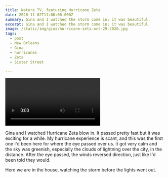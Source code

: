 ```yaml
---
title: Nature TV, featuring Hurricane Zeta
date: 2020-11-02T11:00:00.000Z
summary: Gina and I watched the storm come in; it was beautiful.
excerpt: Gina and I watched the storm come in; it was beautiful.
image: /static/img/gina/hurricane-zeta-oct-29-2020.jpg
tags:
  - post 
  - New Orleans
  - Gina
  - hurricanes
  - Zeta
  - Sister Street

---
```


<video controls>
    <source src="/static/img/video/hurricane-zeta-oct-29-2020.mp4"
            poster="/static/img/gina/hurricane-zeta-oct-29-2020.jpg"
            type="video/mp4">
    Sorry, your browser doesn't support embedded videos.
</video>

Gina and I watched Hurricane Zeta blow in. It passed pretty fast but it was exciting for a while. My hurricane experience is scant, and this was the first one I'd been here for where the eye passed over us. It got very calm and the sky was greenish, especially the clouds of lightning over the city, in the distance. After the eye passed, the winds reversed direction, just like I'd been told they would. 

Here we are in the house, watching the storm before the lights went out.